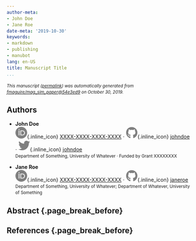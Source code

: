 ```yaml
---
author-meta:
- John Doe
- Jane Roe
date-meta: '2019-10-30'
keywords:
- markdown
- publishing
- manubot
lang: en-US
title: Manuscript Title
...
```







<small><em>
This manuscript
([permalink](https://fmaguire.github.io/mag_sim_paper/v/54e3ed90410444ae010718b52066f964ed3d24de/))
was automatically generated
from [fmaguire/mag_sim_paper@54e3ed9](https://github.com/fmaguire/mag_sim_paper/tree/54e3ed90410444ae010718b52066f964ed3d24de)
on October 30, 2019.
</em></small>

## Authors



+ **John Doe**<br>
    ![ORCID icon](images/orcid.svg){.inline_icon}
    [XXXX-XXXX-XXXX-XXXX](https://orcid.org/XXXX-XXXX-XXXX-XXXX)
    · ![GitHub icon](images/github.svg){.inline_icon}
    [johndoe](https://github.com/johndoe)
    · ![Twitter icon](images/twitter.svg){.inline_icon}
    [johndoe](https://twitter.com/johndoe)<br>
  <small>
     Department of Something, University of Whatever
     · Funded by Grant XXXXXXXX
  </small>

+ **Jane Roe**<br>
    ![ORCID icon](images/orcid.svg){.inline_icon}
    [XXXX-XXXX-XXXX-XXXX](https://orcid.org/XXXX-XXXX-XXXX-XXXX)
    · ![GitHub icon](images/github.svg){.inline_icon}
    [janeroe](https://github.com/janeroe)<br>
  <small>
     Department of Something, University of Whatever; Department of Whatever, University of Something
  </small>



## Abstract {.page_break_before}




## References {.page_break_before}

<!-- Explicitly insert bibliography here -->
<div id="refs"></div>
